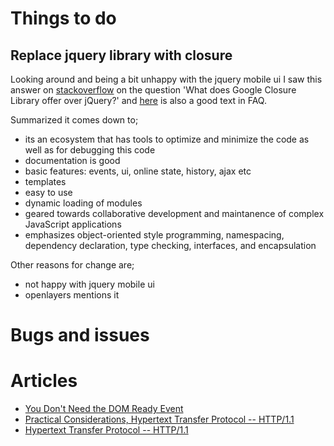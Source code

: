 # Things to do

## Replace jquery library with closure

Looking around and being a bit unhappy with the jquery mobile ui I saw this answer on [stackoverflow](https://stackoverflow.com/questions/1690197/what-does-google-closure-library-offer-over-jquery) on the question 'What does Google Closure Library offer over jQuery?' and [here](https://github.com/google/closure-library/wiki/Frequently-Asked-Questions) is also a good text in FAQ.

Summarized it comes down to;
  * its an ecosystem that has tools to optimize and minimize the code as well as for debugging this code
  * documentation is good
  * basic features: events, ui, online state, history, ajax etc
  * templates
  * easy to use
  * dynamic loading of modules
  * geared towards collaborative development and maintanence of complex JavaScript applications
  * emphasizes object-oriented style programming, namespacing, dependency declaration, type checking, interfaces, and encapsulation

Other reasons for change are;
  * not happy with jquery mobile ui
  * openlayers mentions it

# Bugs and issues

# Articles
* [You Don't Need the DOM Ready Event](http://thanpol.as/javascript/you-dont-need-dom-ready)
* [Practical Considerations, Hypertext Transfer Protocol -- HTTP/1.1]( https://www.w3.org/Protocols/rfc2616/rfc2616-sec8.html#sec8.1.4)
* [Hypertext Transfer Protocol -- HTTP/1.1](https://www.w3.org/Protocols/rfc2616/rfc2616.html)
